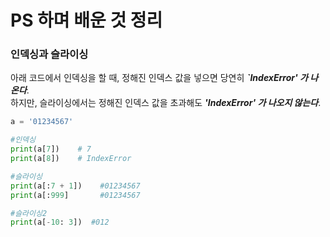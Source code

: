 # PS 하며 배운 것 정리

### 인덱싱과 슬라이싱

아래 코드에서 인덱싱을 할 때, 정해진 인덱스 값을 넣으면 당연히 ***`IndexError' 가 나온다***. <Br>
하지만, 슬라이싱에서는 정해진 인덱스 값을 초과해도 ***'IndexError' 가 나오지 않는다***.

```py
a = '01234567'

#인덱싱
print(a[7])    # 7   
print(a[8])    # IndexError

#슬라이싱
print(a[:7 + 1])    #01234567
print(a[:999]       #01234567

#슬라이싱2
print(a[-10: 3])  #012
```
